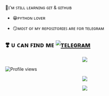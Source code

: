  👀ɪ'ᴍ ꜱᴛɪʟʟ ʟᴇᴀʀɴɪɴɢ ɢɪᴛ & ɢɪᴛʜᴜʙ

- 😁ᴘʏᴛʜᴏɴ ʟᴏᴠᴇʀ

- 😏ᴍᴏꜱᴛ ᴏꜰ ᴍʏ ʀᴇᴘᴏꜱɪᴛᴏʀɪᴇꜱ ᴀʀᴇ ꜰᴏʀ ᴛᴇʟᴇɢʀᴀᴍ

## ❣️ ᴜ ᴄᴀɴ ꜰɪɴᴅ ᴍᴇ [![ᴛᴇʟᴇɢʀᴀᴍ](https://img.shields.io/badge/telegram-1b77FF.svg?style=for-the-badge&logo=telegram)](https://t.me/Baapu_hu_mai) 


<p align="center">
  <img src="https://media.giphy.com/media/FqBTvSNjNzeZG/giphy.gif">
</p>


![Profile views](https://komarev.com/ghpvc/?username=KINGOFASURA&color=blue&style=flat-square&label=Profile+Views)
<p align="center"><a href="https://github.com/KINGOFASURA"><img src="https://github-readme-stats.vercel.app/api?username=KINGOFASURA&show_icons=true&theme=radical"></a></p>
<p align="center"><a href="https://github.com/KINGOFASURA"><img src="https://github-readme-stats.vercel.app/api/top-langs/?username=KINGOFASURA&theme=radical&layout=compact"></a></p> 
